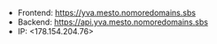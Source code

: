   * Frontend: <https://yva.mesto.nomoredomains.sbs>
  * Backend: <https://api.yva.mesto.nomoredomains.sbs>
  * IP: <178.154.204.76>
